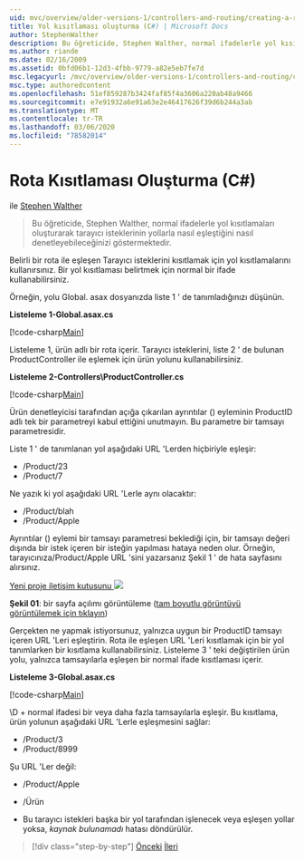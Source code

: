 ```yaml
---
uid: mvc/overview/older-versions-1/controllers-and-routing/creating-a-route-constraint-cs
title: Yol kısıtlaması oluşturma (C#) | Microsoft Docs
author: StephenWalther
description: Bu öğreticide, Stephen Walther, normal ifadelerle yol kısıtlamaları oluşturarak tarayıcı isteklerinin yollarla nasıl eşleştiğini nasıl denetleyebileceğinizi göstermektedir.
ms.author: riande
ms.date: 02/16/2009
ms.assetid: 0bfd06b1-12d3-4fbb-9779-a82e5eb7fe7d
msc.legacyurl: /mvc/overview/older-versions-1/controllers-and-routing/creating-a-route-constraint-cs
msc.type: authoredcontent
ms.openlocfilehash: 51ef859287b3424faf85f4a3606a220ab48a9466
ms.sourcegitcommit: e7e91932a6e91a63e2e46417626f39d6b244a3ab
ms.translationtype: MT
ms.contentlocale: tr-TR
ms.lasthandoff: 03/06/2020
ms.locfileid: "78582014"
---
```

# <a name="creating-a-route-constraint-c"></a>Rota Kısıtlaması Oluşturma (C#)

ile [Stephen Walther](https://github.com/StephenWalther)

> Bu öğreticide, Stephen Walther, normal ifadelerle yol kısıtlamaları oluşturarak tarayıcı isteklerinin yollarla nasıl eşleştiğini nasıl denetleyebileceğinizi göstermektedir.

Belirli bir rota ile eşleşen Tarayıcı isteklerini kısıtlamak için yol kısıtlamalarını kullanırsınız. Bir yol kısıtlaması belirtmek için normal bir ifade kullanabilirsiniz.

Örneğin, yolu Global. asax dosyanızda liste 1 ' de tanımladığınızı düşünün.

**Listeleme 1-Global.asax.cs**

[!code-csharp[Main](creating-a-route-constraint-cs/samples/sample1.cs)]

Listeleme 1, ürün adlı bir rota içerir. Tarayıcı isteklerini, liste 2 ' de bulunan ProductController ile eşlemek için ürün yolunu kullanabilirsiniz.

**Listeleme 2-Controllers\ProductController.cs**

[!code-csharp[Main](creating-a-route-constraint-cs/samples/sample2.cs)]

Ürün denetleyicisi tarafından açığa çıkarılan ayrıntılar () eyleminin ProductID adlı tek bir parametreyi kabul ettiğini unutmayın. Bu parametre bir tamsayı parametresidir.

Liste 1 ' de tanımlanan yol aşağıdaki URL 'Lerden hiçbiriyle eşleşir:

- /Product/23
- /Product/7

Ne yazık ki yol aşağıdaki URL 'Lerle aynı olacaktır:

- /Product/blah
- /Product/Apple

Ayrıntılar () eylemi bir tamsayı parametresi beklediği için, bir tamsayı değeri dışında bir istek içeren bir isteğin yapılması hataya neden olur. Örneğin, tarayıcınıza/Product/Apple URL 'sini yazarsanız Şekil 1 ' de hata sayfasını alırsınız.

[Yeni proje iletişim kutusunu ![](creating-a-route-constraint-cs/_static/image1.jpg)](creating-a-route-constraint-cs/_static/image1.png)

**Şekil 01**: bir sayfa açılımı görüntüleme ([tam boyutlu görüntüyü görüntülemek için tıklayın](creating-a-route-constraint-cs/_static/image2.png))

Gerçekten ne yapmak istiyorsunuz, yalnızca uygun bir ProductID tamsayı içeren URL 'Leri eşleştirin. Rota ile eşleşen URL 'Leri kısıtlamak için bir yol tanımlarken bir kısıtlama kullanabilirsiniz. Listeleme 3 ' teki değiştirilen ürün yolu, yalnızca tamsayılarla eşleşen bir normal ifade kısıtlaması içerir.

**Listeleme 3-Global.asax.cs**

[!code-csharp[Main](creating-a-route-constraint-cs/samples/sample3.cs)]

\D + normal ifadesi bir veya daha fazla tamsayılarla eşleşir. Bu kısıtlama, ürün yolunun aşağıdaki URL 'Lerle eşleşmesini sağlar:

- /Product/3
- /Product/8999

Şu URL 'Ler değil:

- /Product/Apple
- /Ürün

- Bu tarayıcı istekleri başka bir yol tarafından işlenecek veya eşleşen yollar yoksa, *kaynak bulunamadı* hatası döndürülür.

> [!div class="step-by-step"]
> [Önceki](creating-custom-routes-cs.md)
> [İleri](creating-a-custom-route-constraint-cs.md)
